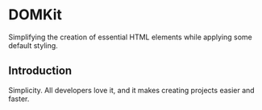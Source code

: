 # DOMKit
Simplifying the creation of essential HTML elements while applying some default styling.

## Introduction
Simplicity. All developers love it, and it makes creating projects easier and faster.
